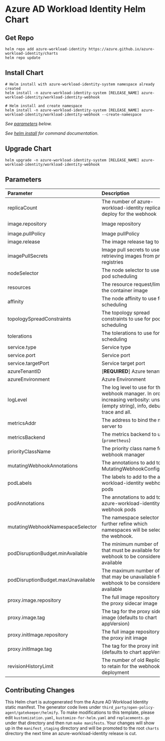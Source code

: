 # Azure AD Workload Identity Helm Chart

## Get Repo

```console
helm repo add azure-workload-identity https://azure.github.io/azure-workload-identity/charts
helm repo update
```

## Install Chart

```console
# Helm install with azure-workload-identity-system namespace already created
helm install -n azure-workload-identity-system [RELEASE_NAME] azure-workload-identity/workload-identity-webhook

# Helm install and create namespace
helm install -n azure-workload-identity-system [RELEASE_NAME] azure-workload-identity/workload-identity-webhook --create-namespace
```

_See [parameters](#parameters) below._

_See [helm install](https://helm.sh/docs/helm/helm_install/) for command documentation._

## Upgrade Chart

```console
helm upgrade -n azure-workload-identity-system [RELEASE_NAME] azure-workload-identity/workload-identity-webhook
```

## Parameters

| Parameter                          | Description                                                                                                                       | Default                                                 |
| :--------------------------------- | :-------------------------------------------------------------------------------------------------------------------------------- | :------------------------------------------------------ |
| replicaCount                       | The number of azure-workload-identity replicas to deploy for the webhook                                                          | `2`                                                     |
| image.repository                   | Image repository                                                                                                                  | `mcr.microsoft.com/oss/azure/workload-identity/webhook` |
| image.pullPolicy                   | Image pullPolicy                                                                                                                  | `IfNotPresent`                                          |
| image.release                      | The image release tag to use                                                                                                      | Current release version: `v1.5.1`                       |
| imagePullSecrets                   | Image pull secrets to use for retrieving images from private registries                                                           | `[]`                                                    |
| nodeSelector                       | The node selector to use for pod scheduling                                                                                       | `kubernetes.io/os: linux`                               |
| resources                          | The resource request/limits for the container image                                                                               | limits: 100m CPU, 30Mi, requests: 100m CPU, 20Mi        |
| affinity                           | The node affinity to use for pod scheduling                                                                                       | `{}`                                                    |
| topologySpreadConstraints          | The topology spread constraints to use for pod scheduling                                                                         | `[]`                                                    |
| tolerations                        | The tolerations to use for pod scheduling                                                                                         | `[]`                                                    |
| service.type                       | Service type                                                                                                                      | `ClusterIP`                                             |
| service.port                       | Service port                                                                                                                      | `443`                                                   |
| service.targetPort                 | Service target port                                                                                                               | `9443`                                                  |
| azureTenantID                      | [**REQUIRED**] Azure tenant ID                                                                                                    | ``                                                      |
| azureEnvironment                   | Azure Environment                                                                                                                 | `AzurePublicCloud`                                      |
| logLevel                           | The log level to use for the webhook manager. In order of increasing verbosity: unset (empty string), info, debug, trace and all. | `info`                                                  |
| metricsAddr                        | The address to bind the metrics server to                                                                                         | `:8095`                                                 |
| metricsBackend                     | The metrics backend to use (`prometheus`)                                                                                         | `prometheus`                                            |
| priorityClassName                  | The priority class name for webhook manager                                                                                       | `system-cluster-critical`                               |
| mutatingWebhookAnnotations         | The annotations to add to the MutatingWebhookConfiguration                                                                        | `{}`                                                    |
| podLabels                          | The labels to add to the azure-workload-identity webhook pods                                                                     | `{}`                                                    |
| podAnnotations                     | The annotations to add to the azure-workload-identity webhook pods                                                                | `{}`                                                    |
| mutatingWebhookNamespaceSelector   | The namespace selector to further refine which namespaces will be selected by the webhook.                                        | `{}`                                                    |
| podDisruptionBudget.minAvailable   | The minimum number of pods that must be available for the webhook to be considered available                                      | `1`                                                     |
| podDisruptionBudget.maxUnavailable | The maximum number of pods that may be unavailable for the webhook to be considered available                                     | `nil`                                                   |
| proxy.image.repository             | The full image repository for the proxy sidecar image                                                                            | `mcr.microsoft.com/oss/azure/workload-identity/proxy`  |
| proxy.image.tag                    | The tag for the proxy sidecar image (defaults to chart appVersion)                                                               | ``                                                      |
| proxy.initImage.repository         | The full image repository for the proxy init image                                                                               | `mcr.microsoft.com/oss/azure/workload-identity/proxy-init` |
| proxy.initImage.tag                | The tag for the proxy init image (defaults to chart appVersion)                                                                  | ``                                                      |
| revisionHistoryLimit               | The number of old ReplicaSets to retain for the webhook deployment                                                                | `10`                                                    |

## Contributing Changes

This Helm chart is autogenerated from the Azure AD Workload Identity static manifest. The generator code lives under `third_party/open-policy-agent/gatekeeper/helmify`. To make modifications to this template, please edit `kustomization.yaml`, `kustomize-for-helm.yaml` and `replacements.go` under that directory and then run `make manifests`. Your changes will show up in the `manifest_staging` directory and will be promoted to the root `charts` directory the next time an azure-workload-identity release is cut.
